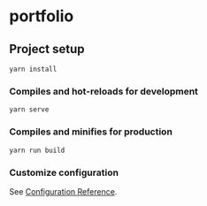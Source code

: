 # portfolio

## Project setup
```
yarn install
```

### Compiles and hot-reloads for development
```
yarn serve
```

### Compiles and minifies for production
```
yarn run build
```


### Customize configuration
See [Configuration Reference](https://cli.vuejs.org/config/).
